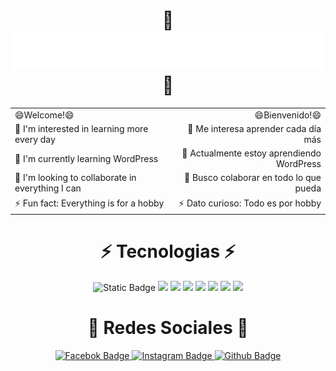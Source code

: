 <h1 align="center">
  👋<img src="https://raw.githubusercontent.com/P4rilliS/P4rilliS/master/name.svg" alt="Marton Lederer" />👋
</h1>
<div align="center">
  <table>
    <tr>
      <td>😄Welcome!😄</td>
      <td align="right">😄Bienvenido!😄</td>
    </tr>
    <tr>
      <td>👀 I'm interested in learning more every day</td>
      <td align="right">👀 Me interesa aprender cada día más</td>
    </tr>
    <tr>
      <td>🌱 I'm currently learning WordPress</td>
      <td align="right">🌱 Actualmente estoy aprendiendo WordPress</td>
    </tr>
    <tr>
      <td>💞️ I'm looking to collaborate in everything I can</td>
      <td align="right">💞️ Busco colaborar en todo lo que pueda</td>
    </tr>
    <tr>
      <td>⚡ Fun fact: Everything is for a hobby</td>
      <td align="right">⚡ Dato curioso: Todo es por hobby</td>
    </tr>
  </table>
</div>
<div align="center"><h1>⚡ Tecnologias ⚡</h1></div>
<div align="center">
  <img alt="Static Badge" src="https://img.shields.io/badge/HTML5-1?style=for-the-badge&logo=html5&logoColor=%23E34F26&labelColor=black&color=%23E34F26">
  <img src="https://img.shields.io/badge/CSS-1?style=for-the-badge&logo=css&logoColor=%23663399&labelColor=black&color=%23663399">
  <img src="https://img.shields.io/badge/SASS-1?style=for-the-badge&logo=sass&logoColor=%23CC6699&labelColor=black&color=%23CC6699">
  <img src="https://img.shields.io/badge/JavaScript-1?style=for-the-badge&logo=javascript&logoColor=%23F7DF1E&labelColor=black&color=%23F7DF1E">
  <img src="https://img.shields.io/badge/Python-1?style=for-the-badge&logo=python&logoColor=%233776AB&labelColor=black&color=%233776AB">
  <img src="https://img.shields.io/badge/React-1?style=for-the-badge&logo=react&logoColor=%2361DAFB&labelColor=black&color=%2361DAFB">
  <img src="https://img.shields.io/badge/WordPress-1?style=for-the-badge&logo=wordpress&logoColor=%2321759B&labelColor=black&color=%2321759B">
  <img src="https://img.shields.io/badge/Googlesheets-1?style=for-the-badge&logo=googlesheets&logoColor=%2334A853&labelColor=black&color=%2334A853">

</div>
<div align="center"><h1>🔗 Redes Sociales 🔗</h1></div>
  <div align="center">
    <a href="https://facebook.com/slpl46">
      <img src="https://img.shields.io/badge/Facebook-a?style=for-the-badge&logo=facebook&color=0866FF" alt="Facebok Badge" >
    </a>
    <a href="https://instagram.com/slpl46">
      <img src="https://img.shields.io/badge/Instagram-a?style=for-the-badge&logo=instagram&color=%23FF0069" alt="Instagram Badge" >
    </a>
    <a href="https://github.com/P4rilliS">
      <img src="https://img.shields.io/badge/GitHub-a?style=for-the-badge&logo=github&color=%23181717&link=https%3A%2F%2Fwww.instagram.com%2Fslpl46" alt="Github Badge">
    </a>
  </div>
